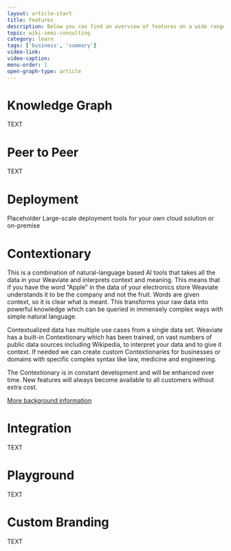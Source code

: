 ```yaml
---
layout: article-start
title: Features
description: Below you can find an overview of features on a wide range of products.
topic: wiki-semi-consulting
category: learn
tags: ['business', 'summary']
video-link: 
video-caption: 
menu-order: 1
open-graph-type: article
---
```


# Knowledge Graph

TEXT

# Peer to Peer

TEXT

# Deployment

Placeholder Large-scale deployment tools for your own cloud solution or on-premise

# Contextionary

This is a combination of natural-language based AI tools that takes all the data in your Weaviate and interprets context and meaning. This means that if you have the word “Apple” in the data of your electronics store Weaviate understands it to be the company and not the fruit. Words are given context, so it is clear what is meant. This transforms your raw data into powerful knowledge which can be queried in immensely complex ways with simple natural language.

Contextualized data has multiple use cases from a single data set. Weaviate has a built-in Contextionary which has been trained, on vast numbers of public data sources including Wikipedia, to interpret your data and to give it context. If needed we can create custom Contextionaries for businesses or domains with specific complex syntax like law, medicine and engineering.

The Contextionary is in constant development and will be enhanced over time. New features will always become available to all customers without extra cost.

[More background information](/knowledge-base/wiki-semi-consulting/learn/technology-summary/#contextionary)

# Integration

TEXT

# Playground

TEXT

# Custom Branding

TEXT